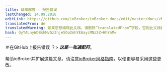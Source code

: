 ```yaml
---
title: 疑难解答 - 报告错误
lastChanged: 14.09.2018
editLink: https://github.com/ioBroker/ioBroker.docs/edit/master/docs/zh-cn/trouble/issue.md
translatedFrom: de
translatedWarning: 如果您想编辑此文档，请删除“translatedFrom”字段，否则此文档将再次自动翻译
hash: OyYALnyWD8skMvGz3hje5Oa2mhYEAaycMNz5Z+HhYmM=
---
```

＃在GitHub上报告错误
？&gt; ***这是一张通配符***。 <br><br>帮助ioBroker并扩展这篇文章。请注意[ioBroker风格指南](community/styleguidedoc)，以便更容易采用这些更改。